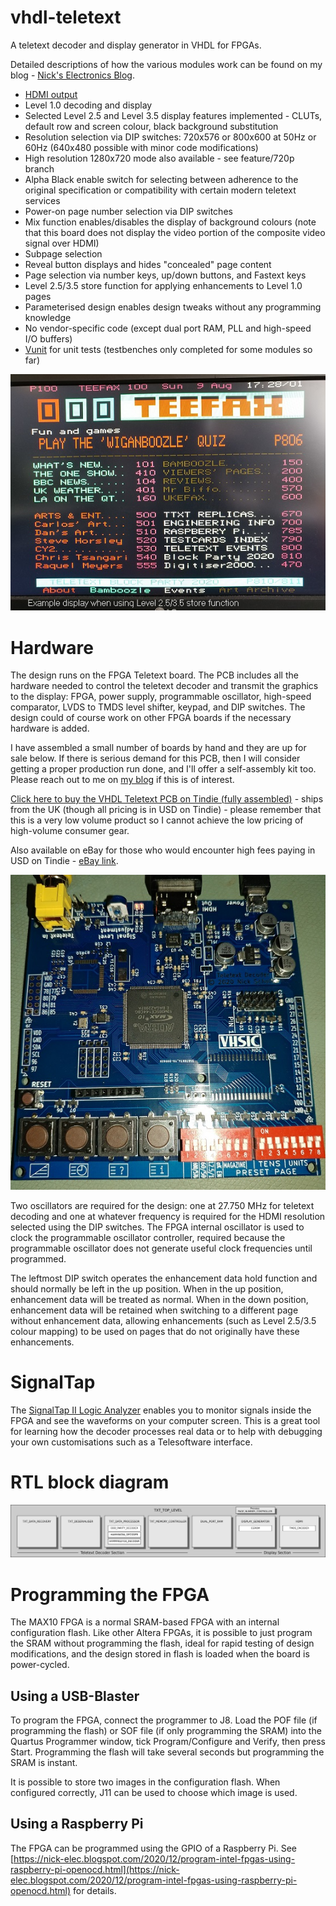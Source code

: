 # vhdl-teletext

A teletext decoder and display generator in VHDL for FPGAs.

Detailed descriptions of how the various modules work can be found on my blog - [Nick's Electronics Blog](https://nick-elec.blogspot.com/).

* [HDMI output](https://nick-elec.blogspot.com/2020/12/generate-hdmi-dvi-using-fpga.html)
* Level 1.0 decoding and display
* Selected Level 2.5 and Level 3.5 display features implemented - CLUTs, default row and screen colour, black background substitution
* Resolution selection via DIP switches: 720x576 or 800x600 at 50Hz or 60Hz (640x480 possible with minor code modifications)
* High resolution 1280x720 mode also available - see feature/720p branch
* Alpha Black enable switch for selecting between adherence to the original specification or compatibility with certain modern teletext services
* Power-on page number selection via DIP switches
* Mix function enables/disables the display of background colours (note that this board does not display the video portion of the composite video signal over HDMI)
* Subpage selection
* Reveal button displays and hides "concealed" page content
* Page selection via number keys, up/down buttons, and Fastext keys
* Level 2.5/3.5 store function for applying enhancements to Level 1.0 pages
* Parameterised design enables design tweaks without any programming knowledge
* No vendor-specific code (except dual port RAM, PLL and high-speed I/O buffers)
* [Vunit](https://vunit.github.io/) for unit tests (testbenches only completed for some modules so far)

![Example display captured using the VHDL Teletext board connected to a TV](docs/images/pallette-store-function.jpg)

# Hardware

The design runs on the FPGA Teletext board. The PCB includes all the hardware needed to control the teletext decoder and transmit the graphics to the display: FPGA, power supply, programmable oscillator, high-speed comparator, LVDS to TMDS level shifter, keypad, and DIP switches. The design could of course work on other FPGA boards if the necessary hardware is added.

I have assembled a small number of boards by hand and they are up for sale below. If there is serious demand for this PCB, then I will consider getting a proper production run done, and I'll offer a self-assembly kit too. Please reach out to me on [my blog](https://nick-elec.blogspot.com/2020/12/generate-hdmi-dvi-using-fpga.html) if this is of interest.

[Click here to buy the VHDL Teletext PCB on Tindie (fully assembled)](https://www.tindie.com/products/nickelec/fpga-teletext-decoder/) - ships from the UK (though all pricing is in USD on Tindie) - please remember that this is a very low volume product so I cannot achieve the low pricing of high-volume consumer gear. 

Also available on eBay for those who would encounter high fees paying in USD on Tindie - [eBay link](https://www.ebay.co.uk/itm/124365633676).

![FPGA Teletext PCB](docs/images/fpga-pcb.jpg)

Two oscillators are required for the design: one at 27.750 MHz for teletext decoding and one at whatever frequency is required for the HDMI resolution selected using the DIP switches. The FPGA internal oscillator is used to clock the programmable oscillator controller, required because the programmable oscillator does not generate useful clock frequencies until programmed.

The leftmost DIP switch operates the enhancement data hold function and should normally be left in the up position. When in the up position, enhancement data will be treated as normal. When in the down position, enhancement data will be retained when switching to a different page without enhancement data, allowing enhancements (such as Level 2.5/3.5 colour mapping) to be used on pages that do not originally have these enhancements.

# SignalTap

The [SignalTap II Logic Analyzer](https://www.intel.com/content/dam/www/programmable/us/en/pdfs/literature/ug/ug-qpp-debug.pdf#page=21) enables you to monitor signals inside the FPGA and see the waveforms on your computer screen. This is a great tool for learning how the decoder processes real data or to help with debugging your own customisations such as a Telesoftware interface.

# RTL block diagram

![Block diagram](docs/images/rtl-diagram-shadow.png)

# Programming the FPGA

The MAX10 FPGA is a normal SRAM-based FPGA with an internal configuration flash. Like other Altera FPGAs, it is possible to just program the SRAM without programming the flash, ideal for rapid testing of design modifications, and the design stored in flash is loaded when the board is power-cycled.

## Using a USB-Blaster

To program the FPGA, connect the programmer to J8. Load the POF file (if programming the flash) or SOF file (if only programming the SRAM) into the Quartus Programmer window, tick Program/Configure and Verify, then press Start. Programming the flash will take several seconds but programming the SRAM is instant.

It is possible to store two images in the configuration flash. When configured correctly, J11 can be used to choose which image is used.

## Using a Raspberry Pi

The FPGA can be programmed using the GPIO of a Raspberry Pi. See [https://nick-elec.blogspot.com/2020/12/program-intel-fpgas-using-raspberry-pi-openocd.html](https://nick-elec.blogspot.com/2020/12/program-intel-fpgas-using-raspberry-pi-openocd.html) for details.
